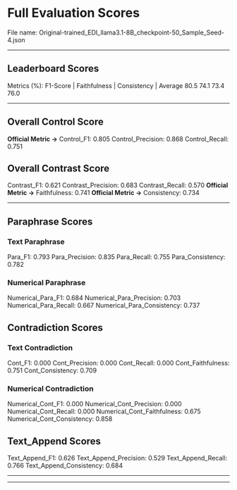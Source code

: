 # Full Evaluation Scores

File name: Original-trained_EDI_llama3.1-8B_checkpoint-50_Sample_Seed-4.json


---

## Leaderboard Scores

Metrics (%): F1-Score | Faithfulness | Consistency | Average
                80.5        74.1          73.4        76.0

---

## Overall Control Score

**Official Metric ->** Control_F1: 0.805
Control_Precision: 0.868
Control_Recall: 0.751

## Overall Contrast Score

Contrast_F1: 0.621
Contrast_Precision: 0.683
Contrast_Recall: 0.570
**Official Metric ->** Faithfulness: 0.741
**Official Metric ->** Consistency: 0.734

---


## Paraphrase Scores


### Text Paraphrase

Para_F1: 0.793
Para_Precision: 0.835
Para_Recall: 0.755
Para_Consistency: 0.782


### Numerical Paraphrase

Numerical_Para_F1: 0.684
Numerical_Para_Precision: 0.703
Numerical_Para_Recall: 0.667
Numerical_Para_Consistency: 0.737


## Contradiction Scores


### Text Contradiction

Cont_F1: 0.000
Cont_Precision: 0.000
Cont_Recall: 0.000
Cont_Faithfulness: 0.751
Cont_Consistency: 0.709


### Numerical Contradiction

Numerical_Cont_F1: 0.000
Numerical_Cont_Precision: 0.000
Numerical_Cont_Recall: 0.000
Numerical_Cont_Faithfulness: 0.675
Numerical_Cont_Consistency: 0.858


## Text_Append Scores

Text_Append_F1: 0.626
Text_Append_Precision: 0.529
Text_Append_Recall: 0.766
Text_Append_Consistency: 0.684

---


---

